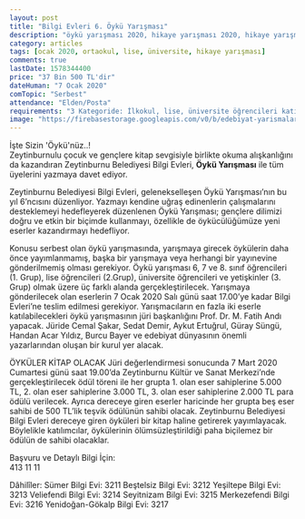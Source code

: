 ```yaml
---
layout: post
title: "Bilgi Evleri 6. Öykü Yarışması"
description: "öykü yarışması 2020, hikaye yarışması 2020, hikaye yarışmaları, öykü yarışmaları"
category: articles
tags: [ocak 2020, ortaokul, lise, üniversite, hikaye yarışması]
comments: true
lastDate: 1578344400
price: "37 Bin 500 TL'dir"
dateHuman: "7 Ocak 2020"
comTopic: "Serbest"
attendance: "Elden/Posta"
requirements: "3 Kategoride: İlkokul, lise, üniversite öğrencileri katılabilir"
image: "https://firebasestorage.googleapis.com/v0/b/edebiyat-yarismalari.appspot.com/o/bilgi-evleri-6-oyku-yarismasi-2020.jpg?alt=media&token=128843ba-a48d-4d8e-a231-b0f8049b03fb"
---
```


İşte Sizin 'Öykü'nüz..!  
Zeytinburnulu çocuk ve gençlere kitap sevgisiyle birlikte okuma alışkanlığını da kazandıran Zeytinburnu Belediyesi Bilgi Evleri, **Öykü Yarışması** ile tüm üyelerini yazmaya davet ediyor. 
 
Zeytinburnu Belediyesi Bilgi Evleri, gelenekselleşen Öykü Yarışması’nın bu yıl 6’ncısını düzenliyor. Yazmayı kendine uğraş edinenlerin çalışmalarını desteklemeyi hedefleyerek düzenlenen Öykü Yarışması; gençlere dilimizi doğru ve etkin bir biçimde kullanmayı, özellikle de öykücülüğümüze yeni eserler kazandırmayı hedefliyor.

Konusu serbest olan öykü yarışmasında, yarışmaya girecek öykülerin daha önce yayımlanmamış, başka bir yarışmaya veya herhangi bir yayınevine gönderilmemiş olması gerekiyor. Öykü yarışması 6, 7 ve 8. sınıf öğrencileri (1. Grup), lise öğrencileri (2.Grup), üniversite öğrencileri ve yetişkinler (3. Grup) olmak üzere üç farklı alanda gerçekleştirilecek. Yarışmaya gönderilecek olan eserlerin 7 Ocak 2020 Salı günü saat 17.00’ye kadar Bilgi Evleri’ne teslim edilmesi gerekiyor. Yarışmacıların en fazla iki eserle katılabilecekleri öykü yarışmasının jüri başkanlığını Prof. Dr. M. Fatih Andı yapacak. Jüride Cemal Şakar, Sedat Demir, Aykut Ertuğrul, Güray Süngü, Handan Acar Yıldız, Burcu Bayer ve edebiyat dünyasının önemli yazarlarından oluşan bir kurul yer alacak.

ÖYKÜLER KİTAP OLACAK
Jüri değerlendirmesi sonucunda 7 Mart 2020 Cumartesi günü saat 19.00’da Zeytinburnu Kültür ve Sanat Merkezi’nde gerçekleştirilecek ödül töreni ile her grupta 1. olan eser sahiplerine 5.000 TL, 2. olan eser sahiplerine 3.000 TL, 3. olan eser sahiplerine 2.000 TL para ödülü verilecek. Ayrıca dereceye giren eserler haricinde her grupta beş eser sahibi de 500 TL’lik teşvik ödülünün sahibi olacak. Zeytinburnu Belediyesi Bilgi Evleri dereceye giren öyküleri bir kitap haline getirerek yayımlayacak. Böylelikle katılımcılar, öykülerinin ölümsüzleştirildiği paha biçilemez bir ödülün de sahibi olacaklar.

Başvuru ve Detaylı Bilgi İçin:  
413 11 11

Dâhilîler:
Sümer Bilgi Evi: 3211
Beştelsiz Bilgi Evi: 3212
Yeşiltepe Bilgi Evi: 3213
Veliefendi Bilgi Evi: 3214
Seyitnizam Bilgi Evi: 3215
Merkezefendi Bilgi Evi: 3216
Yenidoğan-Gökalp Bilgi Evi: 3217